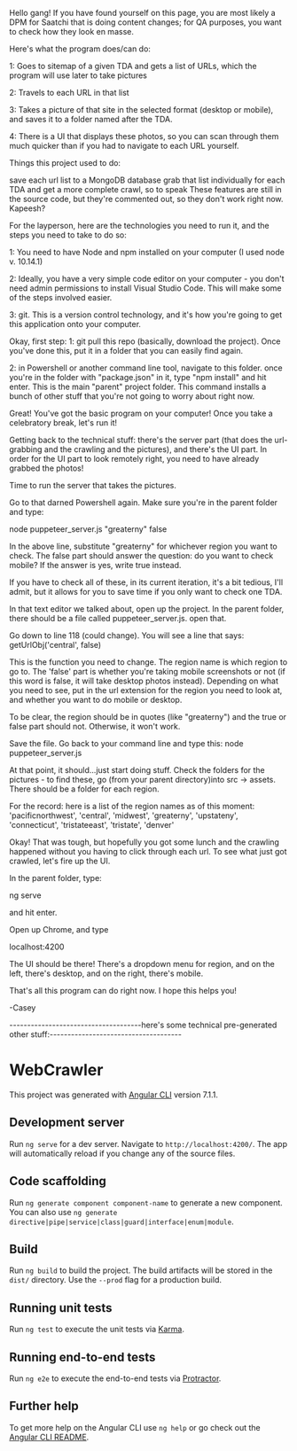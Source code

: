Hello gang! If you have found yourself on this page, you are most likely a DPM for Saatchi that is doing content changes; for QA purposes, you want to check how they look en masse.

Here's what the program does/can do:

1: Goes to sitemap of a given TDA and gets a list of URLs, which the program will use later to take pictures

2: Travels to each URL in that list

3: Takes a picture of that site in the selected format (desktop or mobile), and saves it to a folder named after the TDA.

4: There is a UI that displays these photos, so you can scan through them much quicker than if you had to navigate to each URL yourself.

Things this project used to do:

save each url list to a MongoDB database
grab that list individually for each TDA and get a more complete crawl, so to speak
These features are still in the source code, but they're commented out, so they don't work right now. Kapeesh?

For the layperson, here are the technologies you need to run it, and the steps you need to take to do so:

1: You need to have Node and npm installed on your computer (I used node v. 10.14.1)

2: Ideally, you have a very simple code editor on your computer - you don't need admin permissions to install Visual Studio Code. This will make some of the steps involved easier.

3: git. This is a version control technology, and it's how you're going to get this application onto your computer.

Okay, first step: 1: git pull this repo (basically, download the project). Once you've done this, put it in a folder that you can easily find again.

2: in Powershell or another command line tool, navigate to this folder. once you're in the folder with "package.json" in it, type "npm install" and hit enter. This is the main "parent" project folder. This command installs a bunch of other stuff that you're not going to worry about right now.

Great! You've got the basic program on your computer! Once you take a celebratory break, let's run it!

Getting back to the technical stuff: there's the server part (that does the url-grabbing and the crawling and the pictures), and there's the UI part. In order for the UI part to look remotely right, you need to have already grabbed the photos!

Time to run the server that takes the pictures.

Go to that darned Powershell again. Make sure you're in the parent folder and type:

node puppeteer_server.js "greaterny" false

In the above line, substitute "greaterny" for whichever region you want to check. The false part should answer the question: do you want to check mobile? If the answer is yes, write true instead.

If you have to check all of these, in its current iteration, it's a bit tedious, I'll admit, but it allows for you to save time if you only want to check one TDA.

In that text editor we talked about, open up the project. In the parent folder, there should be a file called puppeteer_server.js. open that.

Go down to line 118 (could change). You will see a line that says: getUrlObj('central', false)

This is the function you need to change. The region name is which region to go to. The 'false' part is whether you're taking mobile screenshots or not (if this word is false, it will take desktop photos instead). Depending on what you need to see, put in the url extension for the region you need to look at, and whether you want to do mobile or desktop.

To be clear, the region should be in quotes (like "greaterny") and the true or false part should not. Otherwise, it won't work.

Save the file. Go back to your command line and type this: node puppeteer_server.js

At that point, it should...just start doing stuff. Check the folders for the pictures - to find these, go (from your parent directory)into src -> assets. There should be a folder for each region.

For the record: here is a list of the region names as of this moment: 'pacificnorthwest', 'central', 'midwest', 'greaterny', 'upstateny', 'connecticut', 'tristateeast', 'tristate', 'denver'

Okay! That was tough, but hopefully you got some lunch and the crawling happened without you having to click through each url. To see what just got crawled, let's fire up the UI.

In the parent folder, type:

ng serve

and hit enter.

Open up Chrome, and type

localhost:4200

The UI should be there! There's a dropdown menu for region, and on the left, there's desktop, and on the right, there's mobile.

That's all this program can do right now. I hope this helps you!

-Casey

-------------------------------------here's some technical pre-generated other stuff:-------------------------------------


# WebCrawler

This project was generated with [Angular CLI](https://github.com/angular/angular-cli) version 7.1.1.

## Development server

Run `ng serve` for a dev server. Navigate to `http://localhost:4200/`. The app will automatically reload if you change any of the source files.

## Code scaffolding

Run `ng generate component component-name` to generate a new component. You can also use `ng generate directive|pipe|service|class|guard|interface|enum|module`.

## Build

Run `ng build` to build the project. The build artifacts will be stored in the `dist/` directory. Use the `--prod` flag for a production build.

## Running unit tests

Run `ng test` to execute the unit tests via [Karma](https://karma-runner.github.io).

## Running end-to-end tests

Run `ng e2e` to execute the end-to-end tests via [Protractor](http://www.protractortest.org/).

## Further help

To get more help on the Angular CLI use `ng help` or go check out the [Angular CLI README](https://github.com/angular/angular-cli/blob/master/README.md).
